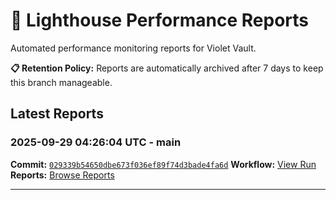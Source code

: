 # 🔦 Lighthouse Performance Reports

Automated performance monitoring reports for Violet Vault.

**📋 Retention Policy:** Reports are automatically archived after 7 days to keep this branch manageable.

## Latest Reports

### 2025-09-29 04:26:04 UTC - main

**Commit:** [`029339b54650dbe673f036ef89f74d3bade4fa6d`](https://github.com/thef4tdaddy/violet-vault/commit/029339b54650dbe673f036ef89f74d3bade4fa6d)
**Workflow:** [View Run](https://github.com/thef4tdaddy/violet-vault/actions/runs/18085692169)
**Reports:** [Browse Reports](https://github.com/thef4tdaddy/violet-vault/tree/lighthouse-reports/reports/main/2025-09-29_04-26-02)


---

